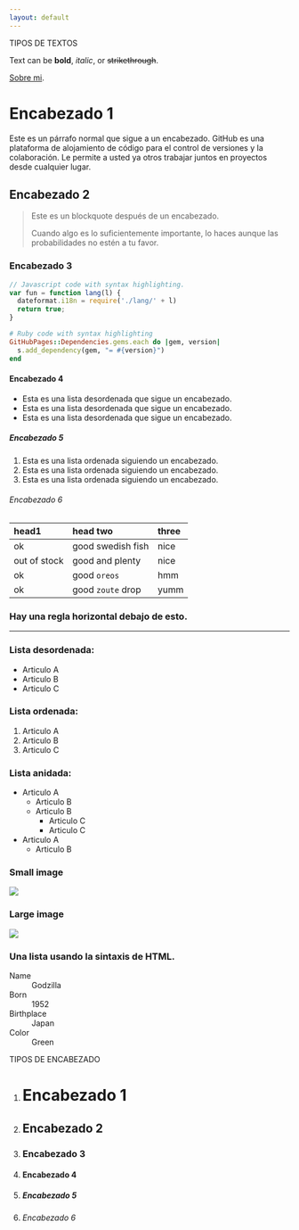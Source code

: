 ```yaml
---
layout: default
---
```


TIPOS DE TEXTOS

Text can be **bold**, _italic_, or ~~strikethrough~~.

[Sobre mi](another-page).



# [](#header-1)Encabezado 1

Este es un párrafo normal que sigue a un encabezado. GitHub es una plataforma de alojamiento de código para el control de versiones y la colaboración. Le permite a usted ya otros trabajar juntos en proyectos desde cualquier lugar.


## [](#header-2)Encabezado 2

> Este es un blockquote después de un encabezado.
>
>Cuando algo es lo suficientemente importante, lo haces aunque las probabilidades no estén a tu favor.

### [](#header-3)Encabezado 3

```js
// Javascript code with syntax highlighting.
var fun = function lang(l) {
  dateformat.i18n = require('./lang/' + l)
  return true;
}
```

```ruby
# Ruby code with syntax highlighting
GitHubPages::Dependencies.gems.each do |gem, version|
  s.add_dependency(gem, "= #{version}")
end
```

#### [](#header-4)Encabezado 4

*   Esta es una lista desordenada que sigue un encabezado.
*   Esta es una lista desordenada que sigue un encabezado.
*   Esta es una lista desordenada que sigue un encabezado.

##### [](#header-5)Encabezado 5

1.  Esta es una lista ordenada siguiendo un encabezado.
2.  Esta es una lista ordenada siguiendo un encabezado.
3.  Esta es una lista ordenada siguiendo un encabezado.


###### [](#header-6)Encabezado 6

| head1        | head two          | three |
|:-------------|:------------------|:------|
| ok           | good swedish fish | nice  |
| out of stock | good and plenty   | nice  |
| ok           | good `oreos`      | hmm   |
| ok           | good `zoute` drop | yumm  |

### Hay una regla horizontal debajo de esto.

* * *







### Lista desordenada:

*   Articulo A
*   Articulo B
*   Articulo C

### Lista ordenada:

1.  Articulo A
1.  Articulo B
1.  Articulo C

### Lista anidada:

- Articulo A
  - Articulo B
  - Articulo B
    - Articulo C
    - Articulo C
- Articulo A
  - Articulo B


### Small image

![](https://assets-cdn.github.com/images/icons/emoji/octocat.png)

### Large image

![](https://guides.github.com/activities/hello-world/branching.png)


### Una lista usando la sintaxis de HTML.

<dl>
<dt>Name</dt>
<dd>Godzilla</dd>
<dt>Born</dt>
<dd>1952</dd>
<dt>Birthplace</dt>
<dd>Japan</dd>
<dt>Color</dt>
<dd>Green</dd>
</dl>

TIPOS DE ENCABEZADO


1.	# [](#header-1)Encabezado 1
2.	## [](#header-2)Encabezado 2
3.	### [](#header-3)Encabezado 3
4.	#### [](#header-4)Encabezado 4
5.	##### [](#header-5)Encabezado 5
6.	###### [](#header-6)Encabezado 6



